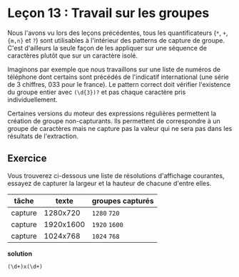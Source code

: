 # Leçon 13 : Travail sur les groupes

Nous l'avons vu lors des leçons précédentes, tous les quantificateurs (`*`, `+`, `{m,n}` et `?`) sont utilisables à l'intérieur des patterns de capture de groupe. C'est d'ailleurs la seule façon de les appliquer sur une séquence de caractères plutôt que sur un caractère isolé.

Imaginons par exemple que nous travaillons sur une liste de numéros de téléphone dont certains sont précédés de l'indicatif international (une série de 3 chiffres, 033 pour le france). Le pattern correct doit vérifier l'existence du groupe entier avec `(\d{3})?` et pas chaque caractère pris individuellement.

Certaines versions du moteur des expressions régulières permettent la création de groupe non-capturants. Ils permettent de correspondre à un groupe de caractères mais ne capture pas la valeur qui ne sera pas dans les résultats de l'extraction.

## Exercice

Vous trouverez ci-dessous une liste de résolutions d'affichage courantes, essayez de capturer la largeur et la hauteur de chacune d'entre elles.

| tâche   | texte     | groupes capturés |
| ------- | --------- | ---------------- |
| capture | 1280x720  | `1280` `720`     |
| capture | 1920x1600 | `1920` `1600`    |
| capture | 1024x768  | `1024` `768`     |

**solution**

`(\d+)x(\d+)`
